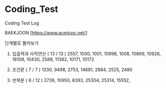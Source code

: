# Coding_Test
Coding Test Log

BAEKJOON [https://www.acmicpc.net/]

단계별로 풀어보기

1. 입출력과 사칙연산 ( 13 / 13 )
2557, 1000, 1001, 10998, 1008, 10869, 10926, 18108, 10430, 2588, 
11382, 10171, 10172

2. 조건문 ( 7 / 7 )
1330, 9498, 2753, 14681, 2884, 2525, 2480

3. 반복문 ( 6 / 12 )
2739, 10950, 8393, 25304, 25314, 15552, 